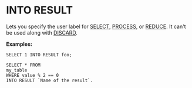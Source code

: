 # INTO RESULT

Lets you specify the user label for [SELECT](select/index.md), [PROCESS](process.md), or [REDUCE](reduce.md). It can't be used along with [DISCARD](discard.md).

**Examples:**

```yql
SELECT 1 INTO RESULT foo;
```

```yql
SELECT * FROM
my_table
WHERE value % 2 == 0
INTO RESULT `Name of the result`.
```


